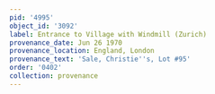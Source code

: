```yaml
---
pid: '4995'
object_id: '3092'
label: Entrance to Village with Windmill (Zurich)
provenance_date: Jun 26 1970
provenance_location: England, London
provenance_text: 'Sale, Christie''s, Lot #95'
order: '0402'
collection: provenance
---
```

